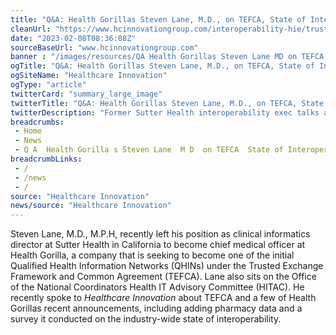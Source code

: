 ```yaml
--- 
title: "Q&A: Health Gorillas Steven Lane, M.D., on TEFCA, State of Interoperability"
cleanUrl: "https://www.hcinnovationgroup.com/interoperability-hie/trusted-exchange-framework-and-common-agreement-tefca/article/21293916/qa-health-gorillas-steven-lane-md-on-tefca-state-of-interoperability"
date: "2023-02-08T08:36:08Z"
sourceBaseUrl: "www.hcinnovationgroup.com"
banner : "/images/resources/QA Health Gorillas Steven Lane MD on TEFCA State of Interoperability.png"
ogTitle: "Q&A: Health Gorillas Steven Lane, M.D., on TEFCA, State of Interoperability"
ogSiteName: "Healthcare Innovation"
ogType: "article"
twitterCard: "summary_large_image"
twitterTitle: "Q&A: Health Gorillas Steven Lane, M.D., on TEFCA, State of Interoperability"
twitterDescription: "Former Sutter Health interoperability exec talks about why he is excited about TEFCA, upcoming NPRM on information blocking"
breadcrumbs:
 - Home
 - News
 - Q A  Health Gorilla s Steven Lane  M D  on TEFCA  State of Interoperability
breadcrumbLinks:
 - / 
 - /news
 - / 
source: "Healthcare Innovation"
news/source: "Healthcare Innovation"
---
```

Steven Lane, M.D., M.P.H, recently left his position as clinical informatics director at Sutter Health in California to become chief medical officer at Health Gorilla, a company that is seeking to become one of the initial Qualified Health Information Networks (QHINs) under the Trusted Exchange Framework and Common Agreement (TEFCA). Lane also sits on the Office of the National Coordinators Health IT Advisory Committee (HITAC). He recently spoke to _Healthcare Innovation_ about TEFCA and a few of Health Gorillas recent announcements, including adding pharmacy data and a survey it conducted on the industry-wide state of interoperability.
